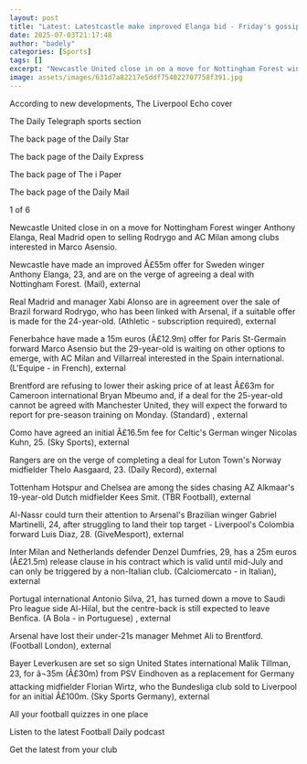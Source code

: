 ```yaml
---
layout: post
title: "Latest: Latestcastle make improved Elanga bid - Friday's gossip"
date: 2025-07-03T21:17:48
author: "badely"
categories: [Sports]
tags: []
excerpt: "Newcastle United close in on a move for Nottingham Forest winger Anthony Elanga, Real Madrid open to selling Rodrygo, AC Milan one of clubs interested"
image: assets/images/631d7a82217e5ddf754022707758f391.jpg
---
```


According to new developments, The Liverpool Echo cover

The Daily Telegraph sports section

The back page of the Daily Star

The back page of the Daily Express 

The back page of The i Paper

The back page of the Daily Mail

1 of 6

Newcastle United close in on a move for Nottingham Forest winger Anthony Elanga, Real Madrid open to selling Rodrygo and AC Milan among clubs interested in Marco Asensio.  

Newcastle have made an improved Â£55m offer for Sweden winger Anthony Elanga, 23, and are on the verge of agreeing a deal with Nottingham Forest. (Mail), external

Real Madrid and manager Xabi Alonso are in agreement over the sale of  Brazil forward Rodrygo, who has been linked with Arsenal, if a suitable offer is made for the 24-year-old. (Athletic - subscription required), external 

Fenerbahce have made a 15m euros (Â£12.9m) offer for Paris St-Germain forward Marco Asensio but the 29-year-old is waiting on other options to emerge, with AC Milan and Villarreal interested in the Spain international. (L'Equipe - in French), external 

Brentford are refusing to lower their asking price of at least Â£63m for Cameroon international Bryan Mbeumo and, if a deal for the 25-year-old cannot be agreed with Manchester United, they will expect the forward to report for pre-season training on Monday. (Standard) , external 

Como have agreed an initial Â£16.5m fee for Celtic's German winger Nicolas Kuhn, 25. (Sky Sports), external

Rangers are on the verge of completing a deal for Luton Town's Norway midfielder Thelo Aasgaard, 23. (Daily Record), external

Tottenham Hotspur and Chelsea are among the sides chasing AZ Alkmaar's 19-year-old Dutch midfielder Kees Smit. (TBR Football), external

Al-Nassr could turn their attention to Arsenal's Brazilian winger Gabriel Martinelli, 24, after struggling to land their top target - Liverpool's Colombia forward Luis Diaz, 28. (GiveMesport), external

Inter Milan and Netherlands defender Denzel Dumfries, 29, has a 25m euros (Â£21.5m) release clause in his contract which is valid until mid-July and can only be triggered by a non-Italian club. (Calciomercato - in Italian), external

Portugal international Antonio Silva, 21, has turned down a move to Saudi Pro league side Al-Hilal, but the centre-back is still expected to leave Benfica. (A Bola - in Portuguese) , external

Arsenal have lost their under-21s manager Mehmet Ali to Brentford. (Football London), external

Bayer Leverkusen are set so sign United States international Malik Tillman, 23, for â¬35m (Â£30m) from PSV Eindhoven as a replacement for Germany attacking midfielder Florian Wirtz, who the Bundesliga club sold to Liverpool for an initial Â£100m. (Sky Sports Germany), external 

All your football quizzes in one place

Listen to the latest Football Daily podcast

Get the latest from your club


